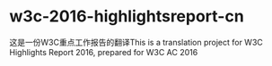 # w3c-2016-highlightsreport-cn
这是一份W3C重点工作报告的翻译This is a translation project for W3C Highlights Report 2016, prepared for W3C AC 2016
